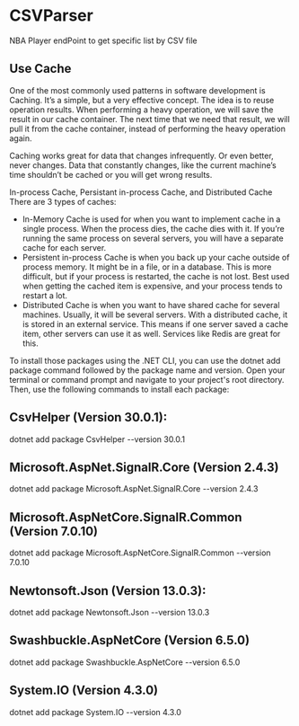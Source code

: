 # CSVParser
NBA Player endPoint to get specific list by CSV file 

## Use Cache
One of the most commonly used patterns in software development is Caching. It’s a simple, but a very effective concept. The idea is to reuse operation results. When performing a heavy operation, we will save the result in our cache container. The next time that we need that result, we will pull it from the cache container, instead of performing the heavy operation again.

Caching works great for data that changes infrequently. Or even better, never changes. Data that constantly changes, like the current machine’s time shouldn’t be cached or you will get wrong results.

In-process Cache, Persistant in-process Cache, and Distributed Cache
There are 3 types of caches:

- In-Memory Cache is used for when you want to implement cache in a single process. When the process dies, the cache dies with it. If you’re running the same process on several servers, you will have a separate cache for each server.
- Persistent in-process Cache is when you back up your cache outside of process memory. It might be in a file, or in a database. This is more difficult, but if your process is restarted, the cache is not lost. Best used when getting the cached item is expensive, and your process tends to restart a lot.
- Distributed Cache is when you want to have shared cache for several machines. Usually, it will be several servers. With a distributed cache, it is stored in an external service. This means if one server saved a cache item, other servers can use it as well. Services like Redis are great for this.


To install those packages using the .NET CLI, you can use the dotnet add package command followed by the package name and version. Open your terminal or command prompt and navigate to your project's root directory. Then, use the following commands to install each package:
## CsvHelper (Version 30.0.1):
dotnet add package CsvHelper --version 30.0.1
## Microsoft.AspNet.SignalR.Core (Version 2.4.3)
dotnet add package Microsoft.AspNet.SignalR.Core --version 2.4.3
## Microsoft.AspNetCore.SignalR.Common (Version 7.0.10)
dotnet add package Microsoft.AspNetCore.SignalR.Common --version 7.0.10
## Newtonsoft.Json (Version 13.0.3):
dotnet add package Newtonsoft.Json --version 13.0.3
## Swashbuckle.AspNetCore (Version 6.5.0)
dotnet add package Swashbuckle.AspNetCore --version 6.5.0
## System.IO (Version 4.3.0)
dotnet add package System.IO --version 4.3.0
